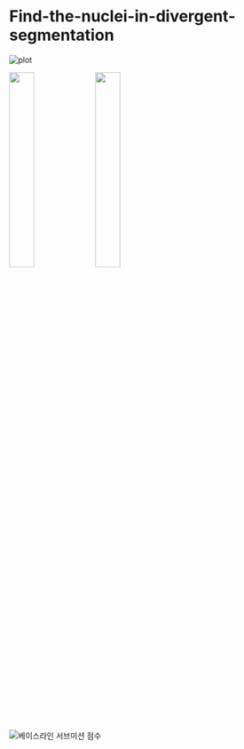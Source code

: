 # Find-the-nuclei-in-divergent-segmentation


![plot](https://user-images.githubusercontent.com/62852426/231238002-aeadbeef-ac1a-4847-81e3-8ad77c1f530c.png)



<img width='30%' src='https://user-images.githubusercontent.com/62852426/231241364-d3e2ef74-fe0e-4566-956f-a5dabddcbfbc.png'>
<img width='30%' src='https://user-images.githubusercontent.com/62852426/231241579-6f1c28b3-5f52-4400-8447-5d8f59339b69.png'>


![베이스라인 서브미션 점수](https://user-images.githubusercontent.com/62852426/231237309-e2147961-44cb-4bfe-98f0-7253505255ff.JPG)
